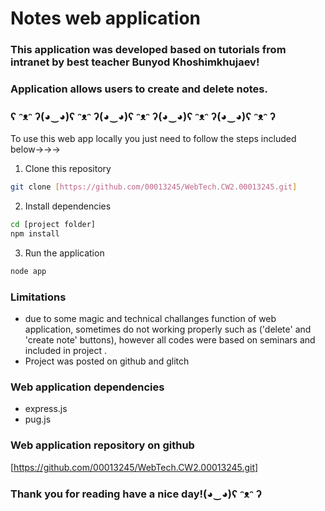 # Notes web application
### This application was developed based on tutorials from intranet by best teacher Bunyod Khoshimkhujaev!
### Application allows users to create and delete notes.

### ʕ ᵔᴥᵔ ʔ(◕‿◕)ʕ ᵔᴥᵔ ʔ(◕‿◕)ʕ ᵔᴥᵔ ʔ(◕‿◕)ʕ ᵔᴥᵔ ʔ(◕‿◕)ʕ ᵔᴥᵔ ʔ

To use this web app locally you just need to follow the steps included below->->->

1. Clone this repository
```bash
git clone [https://github.com/00013245/WebTech.CW2.00013245.git]
```

2. Install dependencies
```bash
cd [project folder]
npm install
```

3. Run the application
```bash
node app
```
### Limitations
- due to some magic and technical challanges function of web application, sometimes do not working properly such as ('delete' and 'create note' buttons), however all codes were based on seminars and included in project .
- Project was posted on github and glitch

### Web application dependencies
- express.js
- pug.js

### Web application repository on github
[https://github.com/00013245/WebTech.CW2.00013245.git]


### Thank you for reading have a nice day!(◕‿◕)ʕ ᵔᴥᵔ ʔ